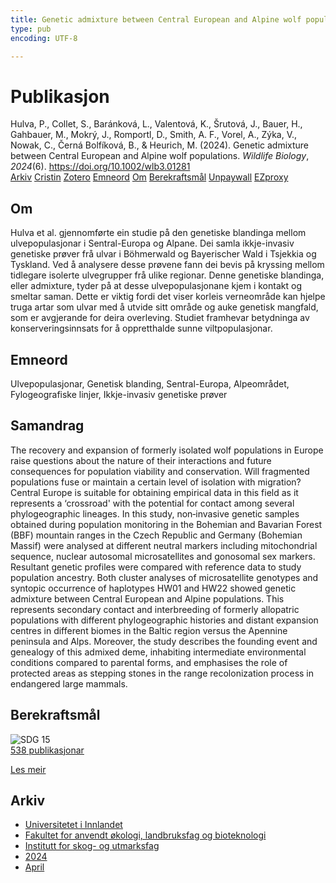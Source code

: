 ```yaml
---
title: Genetic admixture between Central European and Alpine wolf populations
type: pub
encoding: UTF-8

---
```

<h1>Publikasjon</h1>
<article id="csl-bib-container-IK3AQ9VS" class="csl-bib-container">
  <div class="csl-bib-body"> <div class="csl-entry">Hulva, P., Collet, S., Baránková, L., Valentová, K., Šrutová, J., Bauer, H., Gahbauer, M., Mokrý, J., Romportl, D., Smith, A. F., Vorel, A., Zýka, V., Nowak, C., Černá Bolfíková, B., &#38; Heurich, M. (2024). Genetic admixture between Central European and Alpine wolf populations. <i>Wildlife Biology</i>, <i>2024</i>(6). <a href="https://doi.org/10.1002/wlb3.01281">https://doi.org/10.1002/wlb3.01281</a></div> </div>
  <div class="csl-bib-buttons">
    <a href="#taxonomy-article-IK3AQ9VS" alt="archive" class="csl-bib-button">Arkiv</a>
    <a href="https://app.cristin.no/results/show.jsf?id=2259243" alt="Cristin" class="csl-bib-button">Cristin</a>
    <a href="http://zotero.org/groups/5881554/items/IK3AQ9VS" alt="Zotero" class="csl-bib-button">Zotero</a>
    <a href="#keywords-article-IK3AQ9VS" alt="keywords" class="csl-bib-button">Emneord</a>
    <a href="#about-article-IK3AQ9VS" alt="about_pub" class="csl-bib-button">Om</a>
    <a href="#sdg-article-IK3AQ9VS" alt="sdg" class="csl-bib-button">Berekraftsmål</a>
    <a href="https://onlinelibrary.wiley.com/doi/pdfdirect/10.1002/wlb3.01281" alt="Unpaywall" class="csl-bib-button">Unpaywall</a>
    <a href="https://onlinelibrary.wiley.com/doi/pdfdirect/10.1002/wlb3.01281" alt="EZproxy" class="csl-bib-button">EZproxy</a>
  </div>
  <div id="csl-bib-meta-container-IK3AQ9VS"></div>
</article>
<div id="csl-bib-meta-IK3AQ9VS" class="csl-bib-meta">
  <article id="about-article-IK3AQ9VS" class="about_pub-article">
    <h1>Om</h1>
    Hulva et al. gjennomførte ein studie på den genetiske blandinga mellom ulvepopulasjonar i Sentral-Europa og Alpane. Dei samla ikkje-invasiv genetiske prøver frå ulvar i Böhmerwald og Bayerischer Wald i Tsjekkia og Tyskland. Ved å analysere desse prøvene fann dei bevis på kryssing mellom tidlegare isolerte ulvegrupper frå ulike regionar. Denne genetiske blandinga, eller admixture, tyder på at desse ulvepopulasjonane kjem i kontakt og smeltar saman. Dette er viktig fordi det viser korleis verneområde kan hjelpe truga artar som ulvar med å utvide sitt område og auke genetisk mangfald, som er avgjerande for deira overleving. Studiet framhevar betydninga av konserveringsinnsats for å oppretthalde sunne viltpopulasjonar.
  </article>
  <article id="keywords-article-IK3AQ9VS" class="keywords-article">
    <h1>Emneord</h1>
    Ulvepopulasjonar, Genetisk blanding, Sentral-Europa, Alpeområdet, Fylogeografiske linjer, Ikkje-invasiv genetiske prøver
  </article>
  <article id="abstract-article-IK3AQ9VS" class="abstract-article">
    <h1>Samandrag</h1>
    The recovery and expansion of formerly isolated wolf populations in Europe raise questions about the nature of their interactions and future consequences for population viability and conservation. Will fragmented populations fuse or maintain a certain level of isolation with migration? Central Europe is suitable for obtaining empirical data in this field as it represents a ‘crossroad' with the potential for contact among several phylogeographic lineages. In this study, non‐invasive genetic samples obtained during population monitoring in the Bohemian and Bavarian Forest (BBF) mountain ranges in the Czech Republic and Germany (Bohemian Massif) were analysed at different neutral markers including mitochondrial sequence, nuclear autosomal microsatellites and gonosomal sex markers. Resultant genetic profiles were compared with reference data to study population ancestry. Both cluster analyses of microsatellite genotypes and syntopic occurrence of haplotypes HW01 and HW22 showed genetic admixture between Central European and Alpine populations. This represents secondary contact and interbreeding of formerly allopatric populations with different phylogeographic histories and distant expansion centres in different biomes in the Baltic region versus the Apennine peninsula and Alps. Moreover, the study describes the founding event and genealogy of this admixed deme, inhabiting intermediate environmental conditions compared to parental forms, and emphasises the role of protected areas as stepping stones in the range recolonization process in endangered large mammals.
  </article>
  <article id="sdg-article-IK3AQ9VS" class="sdg-article">
    <h1>Berekraftsmål</h1>
    <div class="sdg-container"><div id="sdg15" class="sdg">
        <img src="{{< params subfolder >}}images/sdg/sdg15_nn.png" class="image" alt="SDG 15">
        <div class="sdg-overlay">
          <a href="/nn/archive/?key=?sdg=15#archive" class="sdg-publication-count"><span>538</span> publikasjonar</a>
          <p><a href="https://fn.no/om-fn/fns-baerekraftsmaal/livet-paa-land?lang=nno-NO" class="sdg-read-more">Les meir</a></p>
        </div>
      </div></div>
  </article>
  <article id="taxonomy-article-IK3AQ9VS" class="taxonomy-article">
    <h1>Arkiv</h1>
    <ul>
      <li>
        <a href="/nn/archive/?key=3DCRN523">Universitetet i Innlandet</a>
      </li>
      <li>
        <a href="/nn/archive/?key=T77LXH6D">Fakultet for anvendt økologi, landbruksfag og bioteknologi</a>
      </li>
      <li>
        <a href="/nn/archive/?key=7TRARPE3">Institutt for skog- og utmarksfag</a>
      </li>
      <li>
        <a href="/nn/archive/?key=A4XX8HDP">2024</a>
      </li>
      <li>
        <a href="/nn/archive/?key=KY9TTFZF">April</a>
      </li>
    </ul>
  </article>
</div>
